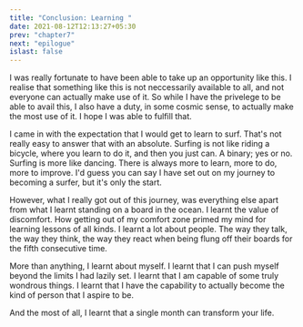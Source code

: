 ```yaml
---
title: "Conclusion: Learning "
date: 2021-08-12T12:13:27+05:30
prev: "chapter7"
next: "epilogue"
islast: false
---
```


I was really fortunate to have been able to take up an opportunity like
this. I
realise that something like this is not neccessarily available to all, and not
everyone can actually make use of it. So while I have the privelege to be
able to avail this, I also have a duty, in some cosmic sense, to
actually make the most use of it. I hope I was able to fulfill that.

I came in with the expectation that I would get to learn to surf. That's
not really easy to answer that with an absolute. Surfing is not like
riding a bicycle, where you learn to do it, and then you just can. A
binary; yes or no. Surfing is more like dancing. There is always more to
learn, more to do, more to improve. I'd guess you can say I have set out
on my
journey to becoming a surfer, but it's only the start.

However, what I really got out of this journey, was everything else
apart from what I learnt standing on a board in the ocean. I learnt the
value of discomfort. How getting out of my comfort zone primed my mind
for learning lessons of all kinds. I learnt a lot about people. The way
they talk, the way they think, the way they react when being flung off
their boards for the fifth consecutive time.

More than anything, I learnt about myself. I learnt that I can push
myself beyond the limits I had lazily set. I learnt that I am capable of
some truly wondrous things. I learnt that I have the capability to
actually become the kind of person that I aspire to be.

And the most of all, I learnt that a single month can transform your
life.
